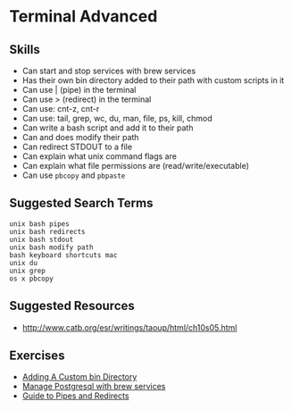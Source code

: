# Terminal Advanced

## Skills

- Can start and stop services with brew services
- Has their own bin directory added to their path with custom scripts in it
- Can use | (pipe) in the terminal
- Can use > (redirect) in the terminal
- Can use: cnt-z, cnt-r
- Can use: tail, grep, wc, du, man, file, ps, kill, chmod
- Can write a bash script and add it to their path
- Can and does modify their path
- Can redirect STDOUT to a file
- Can explain what unix command flags are
- Can explain what file permissions are (read/write/executable)
- Can use `pbcopy` and `pbpaste`


## Suggested Search Terms

```
unix bash pipes
unix bash redirects
unix bash stdout
unix bash modify path
bash keyboard shortcuts mac
unix du
unix grep
os x pbcopy
```

## Suggested Resources

- http://www.catb.org/esr/writings/taoup/html/ch10s05.html


## Exercises

- [Adding A Custom bin Directory](./exercises/Adding-A-Custom-bin-Directory/README.md)
- [Manage Postgresql with brew services](./exercises/Manage-Postgresql-with-brew-services/README.md)
- [Guide to Pipes and Redirects](http://ryanstutorials.net/linuxtutorial/piping.php)
